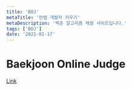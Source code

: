 ```yaml
---
title: 'BOJ'
metaTitle: '만렙 개발자 키우기'
metaDescription: '백준 알고리즘 채점 사이트입니다.'
tags: ['BOJ']
date: '2021-01-17'
---
```


# Baekjoon Online Judge

[Link](https://www.acmicpc.net/)

